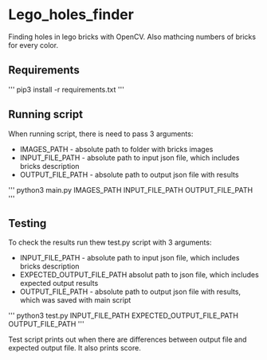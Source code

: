 # Lego_holes_finder
Finding holes in lego bricks with OpenCV. Also mathcing numbers of bricks for every color. 

## Requirements
'''
pip3 install -r requirements.txt
'''

## Running script 
When running script, there is need to pass 3 arguments:
* IMAGES_PATH - absolute path to folder with bricks images
* INPUT_FILE_PATH - absolute path to input json file, which includes bricks description
* OUTPUT_FILE_PATH - absolute path to output json file with results

'''
python3 main.py IMAGES_PATH  INPUT_FILE_PATH OUTPUT_FILE_PATH
'''

## Testing
To check the results run thew test.py script with 3 arguments:
* INPUT_FILE_PATH - absolute path to input json file, which includes bricks description
* EXPECTED_OUTPUT_FILE_PATH absolut path to json file, which includes expected output results
* OUTPUT_FILE_PATH - absolute path to output json file with results, which was saved with main script

'''
python3 test.py INPUT_FILE_PATH EXPECTED_OUTPUT_FILE_PATH OUTPUT_FILE_PATH
'''

Test script prints out when there are differences between output file and expected output file. It also prints score. 
